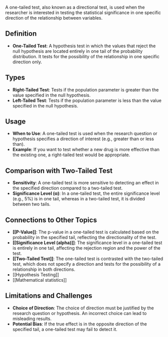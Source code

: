 A one-tailed test, also known as a directional test, is used when the researcher is interested in testing the statistical significance in one specific direction of the relationship between variables.

## Definition

- **One-Tailed Test**: A hypothesis test in which the values that reject the null hypothesis are located entirely in one tail of the probability distribution. It tests for the possibility of the relationship in one specific direction only.

## Types

- **Right-Tailed Test**: Tests if the population parameter is greater than the value specified in the null hypothesis.
- **Left-Tailed Test**: Tests if the population parameter is less than the value specified in the null hypothesis.

## Usage

- **When to Use**: A one-tailed test is used when the research question or hypothesis specifies a direction of interest (e.g., greater than or less than).
- **Example**: If you want to test whether a new drug is more effective than the existing one, a right-tailed test would be appropriate.

## Comparison with Two-Tailed Test

- **Sensitivity**: A one-tailed test is more sensitive to detecting an effect in the specified direction compared to a two-tailed test.
- **Significance Level (α)**: In a one-tailed test, the entire significance level (e.g., 5%) is in one tail, whereas in a two-tailed test, it is divided between two tails.

## Connections to Other Topics

- **[[P-Value]]**: The p-value in a one-tailed test is calculated based on the probability in the specified tail, reflecting the directionality of the test.
- **[[Significance Level (alpha)]]**: The significance level in a one-tailed test is entirely in one tail, affecting the rejection region and the power of the test.
- **[[Two-Tailed Test]]**: The one-tailed test is contrasted with the two-tailed test, which does not specify a direction and tests for the possibility of a relationship in both directions.
- [[Hypothesis Testing]]
- [[Mathematical statistics]]
## Limitations and Challenges

- **Choice of Direction**: The choice of direction must be justified by the research question or hypothesis. An incorrect choice can lead to misleading results.
- **Potential Bias**: If the true effect is in the opposite direction of the specified tail, a one-tailed test may fail to detect it.